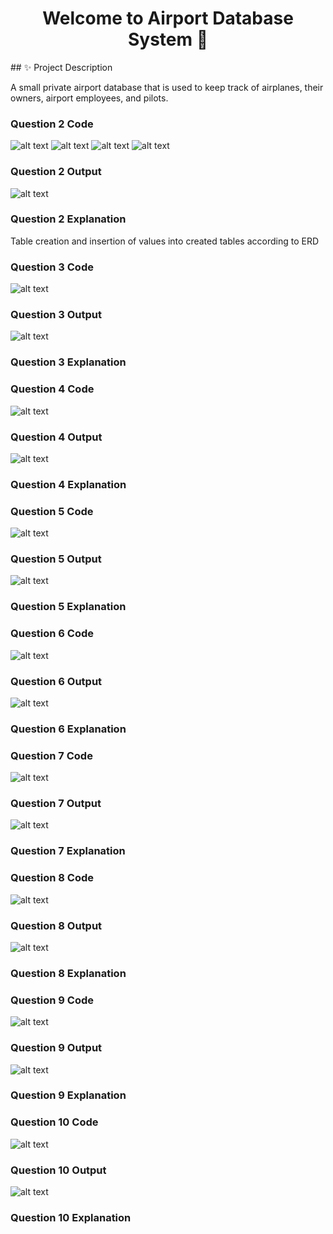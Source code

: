 <h1 align="center">Welcome to Airport Database System 👋</h1>
## ✨ Project Description

A small private airport database that is used to keep track
of airplanes, their owners, airport employees, and pilots.


<h3> Question 2 Code </h3>

![alt text](https://github.com/IbrahimBasit5802/airport-database/blob/main/images/q2_1_code.png?raw=true)
![alt text](https://github.com/IbrahimBasit5802/airport-database/blob/main/images/q2_2_code.png?raw=true)
![alt text](https://github.com/IbrahimBasit5802/airport-database/blob/main/images/q2_3_code.png?raw=true)
![alt text](https://github.com/IbrahimBasit5802/airport-database/blob/main/images/q2_4_code.png?raw=true)

<h3> Question 2 Output </h3>

![alt text](https://github.com/IbrahimBasit5802/airport-database/blob/main/images/q2_output.png?raw=true)

<h3> Question 2 Explanation </h3>

<p> Table creation and insertion of values into created tables according to ERD </p>

<h3> Question 3 Code </h3>

![alt text](https://github.com/IbrahimBasit5802/airport-database/blob/main/images/q3_code.png?raw=true)

<h3> Question 3 Output </h3>

![alt text](https://github.com/IbrahimBasit5802/airport-database/blob/main/images/q3_output.png?raw=true)

<h3> Question 3 Explanation </h3>

<h3> Question 4 Code </h3>

![alt text](https://github.com/IbrahimBasit5802/airport-database/blob/main/images/q4_code.png?raw=true)

<h3> Question 4 Output </h3>

![alt text](https://github.com/IbrahimBasit5802/airport-database/blob/main/images/q4_output.png?raw=true)

<h3> Question 4 Explanation </h3>

<h3> Question 5 Code </h3>

![alt text](https://github.com/IbrahimBasit5802/airport-database/blob/main/images/q5_code.png?raw=true)

<h3> Question 5 Output </h3>

![alt text](https://github.com/IbrahimBasit5802/airport-database/blob/main/images/q5_output.png?raw=true)

<h3> Question 5 Explanation </h3>

<h3> Question 6 Code </h3>

![alt text](https://github.com/IbrahimBasit5802/airport-database/blob/main/images/q6_code.png?raw=true)

<h3> Question 6 Output </h3>

![alt text](https://github.com/IbrahimBasit5802/airport-database/blob/main/images/q6_output.png?raw=true)

<h3> Question 6 Explanation </h3>

<h3> Question 7 Code </h3>

![alt text](https://github.com/IbrahimBasit5802/airport-database/blob/main/images/q7_code.png?raw=true)

<h3> Question 7 Output </h3>

![alt text](https://github.com/IbrahimBasit5802/airport-database/blob/main/images/q7_output.png?raw=true)

<h3> Question 7 Explanation </h3>

<h3> Question 8 Code </h3>

![alt text](https://github.com/IbrahimBasit5802/airport-database/blob/main/images/q8_code.png?raw=true)

<h3> Question 8 Output </h3>

![alt text](https://github.com/IbrahimBasit5802/airport-database/blob/main/images/q8_output.png?raw=true)

<h3> Question 8 Explanation </h3>

<h3> Question 9 Code </h3>

![alt text](https://github.com/IbrahimBasit5802/airport-database/blob/main/images/q9_code.png?raw=true)

<h3> Question 9 Output </h3>

![alt text](https://github.com/IbrahimBasit5802/airport-database/blob/main/images/q9_output.png?raw=true)

<h3> Question 9 Explanation </h3>

<h3> Question 10 Code </h3>

![alt text](https://github.com/IbrahimBasit5802/airport-database/blob/main/images/q10_code.png?raw=true)

<h3> Question 10 Output </h3>

![alt text](https://github.com/IbrahimBasit5802/airport-database/blob/main/images/q10_output.png?raw=true)

<h3> Question 10 Explanation </h3>
